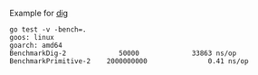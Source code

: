 Example for [dig](https://github.com/uber-go/dig)

    go test -v -bench=.
    goos: linux
    goarch: amd64
    BenchmarkDig-2             50000             33863 ns/op
    BenchmarkPrimitive-2    2000000000               0.41 ns/op
